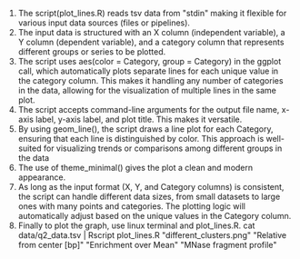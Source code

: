 1. The script(plot_lines.R) reads tsv data from "stdin" making it flexible for various input data sources (files or pipelines).
2. The input data is structured with an X column (independent variable), a Y column (dependent variable), and a category column that represents different groups or series to be plotted.
3. The script uses aes(color = Category, group = Category) in the ggplot call, which automatically plots separate lines for each unique value in the category column. This makes it handling any number of categories in the data, allowing for the visualization of multiple lines in the same plot.
4. The script accepts command-line arguments for the output file name, x-axis label, y-axis label, and plot title. This makes it versatile.
5. By using geom_line(), the script draws a line plot for each Category, ensuring that each line is distinguished by color. This approach is well-suited for visualizing trends or comparisons among different groups in the data
6. The use of theme_minimal() gives the plot a clean and modern appearance.
7. As long as the input format (X, Y, and Category columns) is consistent, the script can handle different data sizes, from small datasets to large ones with many points and categories. The plotting logic will automatically adjust based on the unique values in the Category column.
8. Finally to plot the graph, use linux terminal and plot_lines.R.
cat data/q2_data.tsv | Rscript plot_lines.R "different_clusters.png" "Relative from center [bp]" "Enrichment over Mean" "MNase fragment profile"


